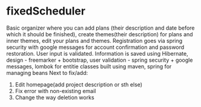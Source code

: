 # fixedScheduler
Basic organizer where you can add plans (their description and date before which it should be finished), create themes(their description) for plans and inner themes, edit your plans and themes. 
Registration goes via spring security with google messages for account confirmation and password restoration. User input is validated.
Information is saved using Hibernate, design - freemarker + bootstrap, user validation - spring security + google messages, lombok for entitie classes
built using maven, spring for managing beans
Next to fix/add:
1) Edit homepage(add project description or sth else)
2) Fix error with non-existing email
3) Change the way deletion works
